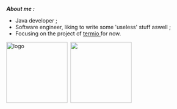 ***About me :***   

- Java developer ;
- Software engineer, liking to write some 'useless' stuff aswell ;
- Focusing on the project of <a href="https://github.com/Joezeo/termio">termio </a> for now.  
<!--
[![Linkedin](https://img.shields.io/badge/-LinkedIn-blue?style=flat&logo=Linkedin&logoColor=white)](https://www.linkedin.cn/injobs/in/joezane)
-->
<!-- <img src="https://github-profile-trophy.vercel.app/?username=joezeo&theme=flat&column=7" alt="logo" height="160" align="center" style="margin: auto; margin-bottom: 20px;" /> -->

<img src="https://github-readme-stats.vercel.app/api?username=joezeo&show_icons=true&hide_title=true" alt="logo" height="160"/>&nbsp;&nbsp;<img src="https://github-readme-stats.vercel.app/api/top-langs/?username=joezeo&langs_count=8&hide=html,css&layout=compact&hide_title=true" height="160" style="fload:left;"/>
